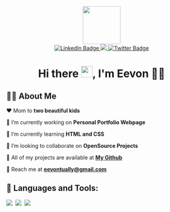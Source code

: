 <div id="header" align="center">
  <img src="https://media.giphy.com/media/M4NykXxUE0HAcK7UJ6/giphy.gif" width="100"/>
</div>


<div id="badges" align="center">
  <a href="https://www.linkedin.com/in/eevontually/">
    <img src="https://img.shields.io/badge/LinkedIn-blue?style=for-the-badge&logo=linkedin&logoColor=white" alt="LinkedIn Badge"/>
  </a>
  <a href="mailto:eevontually@gmail.com"><img src="https://img.shields.io/badge/gmail-%23D14836.svg?&style=for-the-badge&logo=gmail&logoColor=white"
  </a>
  <a href="https://twitter.com/eevontuallyme">
    <img src="https://img.shields.io/badge/Twitter-blue?style=for-the-badge&logo=twitter&logoColor=white" alt="Twitter Badge"/>
  </a>
</div>

<div align="center">
<img src="https://komarev.com/ghpvc/?username=eevontually&style=flat-square&color=blue" alt=""/>
</div>

<h1 align="center">Hi there <img src="https://raw.githubusercontent.com/MartinHeinz/MartinHeinz/master/wave.gif" width="30px">, I'm Eevon  👩‍💻 </h1>

## 🙋‍♀️ About Me

❤️ Mom to **two beautiful kids**

💛 I’m currently working on **Personal Portfolio Webpage**

🧡 I’m currently learning **HTML and CSS**

💚 I’m looking to collaborate on **OpenSource Projects**

💙 All of my projects are available at **[My Github](https://github.com/eevontually)**

💜 Reach me at **eevontually@gmail.com**


## 🚀 Languages and Tools:

<p >
  <img src="https://img.shields.io/badge/html5%20-%23e34f26.svg?&style=for-the-badge&logo=html5&logoColor=white" />&nbsp;&nbsp;<img src="https://img.shields.io/badge/CSS3-1572B6?&style=for-the-badge&logo=css3&logoColor=white" />&nbsp;&nbsp;<img src="https://img.shields.io/badge/JavaScript-F7DF1E?style=for-the-badge&logo=javascript&logoColor=black" />&nbsp;&nbsp;
</p>
